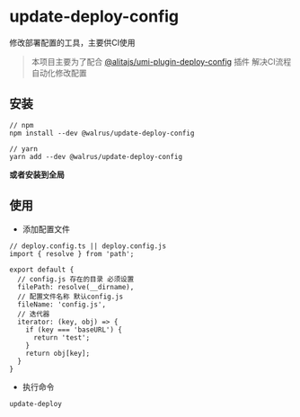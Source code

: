 # update-deploy-config
修改部署配置的工具，主要供CI使用

> 本项目主要为了配合 [@alitajs/umi-plugin-deploy-config](https://github.com/alitajs/umi-plugin-packages/tree/master/packages/umi-plugin-deploy-config) 插件 解决CI流程自动化修改配置

## 安装

```
// npm 
npm install --dev @walrus/update-deploy-config

// yarn
yarn add --dev @walrus/update-deploy-config
```

**或者安装到全局**

## 使用

* 添加配置文件

```
// deploy.config.ts || deploy.config.js
import { resolve } from 'path';

export default {
  // config.js 存在的目录 必须设置
  filePath: resolve(__dirname),
  // 配置文件名称 默认config.js
  fileName: 'config.js',
  // 迭代器 
  iterator: (key, obj) => {
    if (key === 'baseURL') {
      return 'test';
    }
    return obj[key];
  }
}
```

* 执行命令

```
update-deploy
```

